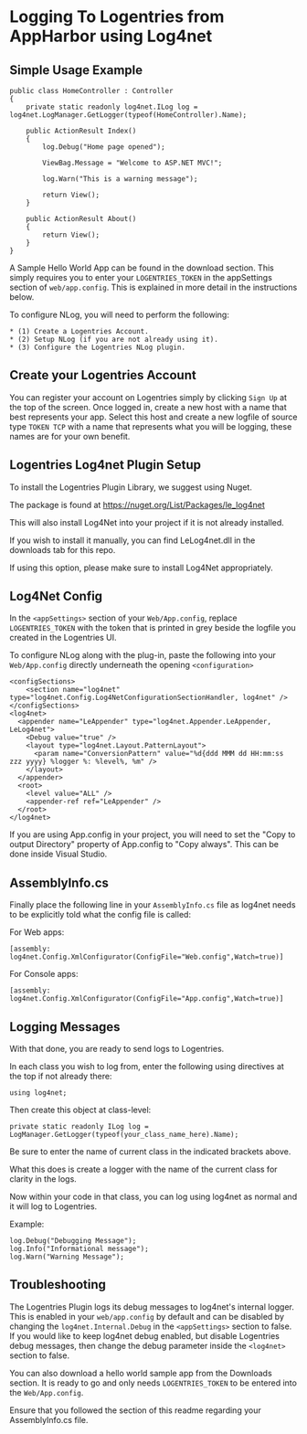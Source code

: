 Logging To Logentries from AppHarbor using Log4net
========================================================

Simple Usage Example
----------------------


    public class HomeController : Controller
    {
        private static readonly log4net.ILog log = log4net.LogManager.GetLogger(typeof(HomeController).Name);
        
        public ActionResult Index()
        {
            log.Debug("Home page opened");
            
            ViewBag.Message = "Welcome to ASP.NET MVC!";
            
            log.Warn("This is a warning message");
            
            return View();
        }

        public ActionResult About()
        {
            return View();
        }
    }
    

A Sample Hello World App can be found in the download section. This simply
requires you to enter your `LOGENTRIES_TOKEN` in the appSettings section of `web/app.config`. This is explained in more
detail in the instructions below.

To configure NLog, you will need to perform the following:

    * (1) Create a Logentries Account.
    * (2) Setup NLog (if you are not already using it).
    * (3) Configure the Logentries NLog plugin.


Create your Logentries Account
------------------------------
You can register your account on Logentries simply by clicking `Sign Up` at the top of the screen.
Once logged in, create a new host with a name that best represents your app. Select this host and create a 
new logfile of source type `TOKEN TCP` with a name that represents what you will be logging, these names are for your own benefit.

Logentries Log4net Plugin Setup
--------------------------------

To install the Logentries Plugin Library, we suggest using Nuget.

The package is found at <https://nuget.org/List/Packages/le_log4net>

This will also install Log4Net into your project if it is not already installed.

If you wish to install it manually, you can find LeLog4net.dll in the downloads tab for this repo.

If using this option, please make sure to install Log4Net appropriately. 

Log4Net Config
---------------

In the `<appSettings>` section of your `Web/App.config`, replace `LOGENTRIES_TOKEN` with the 
token that is printed in grey beside the logfile you created in the Logentries UI.

To configure NLog along with the plug-in, paste the following into your `Web/App.config` directly underneath the opening
`<configuration>`

    <configSections>
        <section name="log4net" type="log4net.Config.Log4NetConfigurationSectionHandler, log4net" />
    </configSections>
    <log4net>
      <appender name="LeAppender" type="log4net.Appender.LeAppender, LeLog4net">
        <Debug value="true" />
        <layout type="log4net.Layout.PatternLayout">
          <param name="ConversionPattern" value="%d{ddd MMM dd HH:mm:ss zzz yyyy} %logger %: %level%, %m" />
        </layout>
      </appender>
      <root>
        <level value="ALL" />
        <appender-ref ref="LeAppender" />
      </root>
    </log4net>

If you are using App.config in your project, you will need to set the "Copy to
output Directory" property of App.config to "Copy always". This can be done
inside Visual Studio. 
    
AssemblyInfo.cs
-------------------

Finally place the following line in your `AssemblyInfo.cs` file as log4net needs to be explicitly told what the config file is called:

For Web apps:

    [assembly: log4net.Config.XmlConfigurator(ConfigFile="Web.config",Watch=true)]

For Console apps:

    [assembly: log4net.Config.XmlConfigurator(ConfigFile="App.config",Watch=true)]

Logging Messages
----------------

With that done, you are ready to send logs to Logentries.

In each class you wish to log from, enter the following using directives at the top if not already there:

    using log4net;

Then create this object at class-level:

    private static readonly ILog log = LogManager.GetLogger(typeof(your_class_name_here).Name);

Be sure to enter the name of current class in the indicated brackets above.

What this does is create a logger with the name of the current class for
clarity in the logs.

Now within your code in that class, you can log using log4net as normal and it will log to Logentries.

Example:

    log.Debug("Debugging Message");
    log.Info("Informational message");
    log.Warn("Warning Message");

Troubleshooting
----------------

The Logentries Plugin logs its debug messages to log4net's internal logger. This is enabled in your `web/app.config` by default and can be disabled by changing the `log4net.Internal.Debug` in the `<appSettings>` section to false. If you would like to keep log4net debug enabled, but disable Logentries debug messages, then change the debug parameter inside the `<log4net>` section to false.

You can also download a hello world sample app from the Downloads section. It is ready to go and only needs `LOGENTRIES_TOKEN` to be entered into the `Web/App.config`.

Ensure that you followed the section of this readme regarding your AssemblyInfo.cs file.
